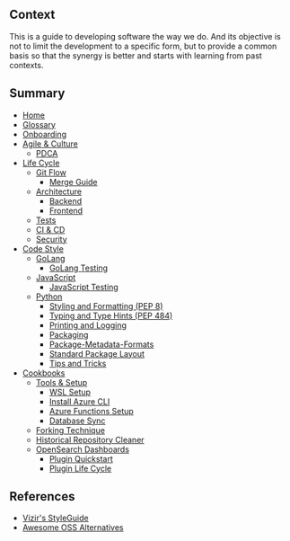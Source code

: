 ## Context
This is a guide to developing software the way we do.
And its objective is not to limit the development to a specific form, but to provide a common basis so that the synergy is better and starts with learning from past contexts.

## Summary
<!-- in GitHub Wiki each file name (page name) is an anchor. Make sure you have no duplicates -->
- [Home](Home.md)
- [Glossary](Glossary.md)
- [Onboarding](Onboarding.md)
- [Agile & Culture](Agile-&-Culture.md)
  - [PDCA](Agile-&-Culture/PDCA.md)
- [Life Cycle](Life-Cycle.md)
  - [Git Flow](Life-Cycle/Git-Flow.md)
    - [Merge Guide](Life-Cycle/Git-Flow/Merge-Guide.md)
  - [Architecture](Life-Cycle/Architecture.md)
    - [Backend](Life-Cycle/Architecture/Backend-Design.md)
    - [Frontend](Life-Cycle/Architecture/Frontend-Design.md)
  - [Tests](Life-Cycle/Tests.md)
  - [CI & CD](Life-Cycle/CI-&-CD.md)
  - [Security](Life-Cycle/Security.md)
- [Code Style](Code-Style.md)
  - [GoLang](Code-Style/GoLang.md)
    - [GoLang Testing](Code-Style/GoLang/GoLang-Testing.md)
  - [JavaScript](Code-Style/JavaScript.md)
    - [JavaScript Testing](Code-Style/JavaScript/JavaScript-Testing.md)
  - [Python](Code-Style/Python.md)
    - [Styling and Formatting (PEP 8)](Code-Style/Python/Styling-and-Formatting-(PEP-8).md)
    - [Typing and Type Hints (PEP 484)](Code-Style/Python/Typing-and-Type-Hints-(PEP-484).md)
    - [Printing and Logging](Code-Style/Python/Printing-and-Logging.md)
    - [Packaging](Code-Style/Python/Packaging.md)
    - [Package-Metadata-Formats](Code-Style/Python/Package-Metadata-Formats.md)
    - [Standard Package Layout](Code-Style/Python/Standard-Package-Layout.md)
    - [Tips and Tricks](Code-Style/Python/Tips-and-Tricks.md)
- [Cookbooks](Cookbooks.md)
  - [Tools & Setup](Cookbooks/Tools-&-Setup.md)
    - [WSL Setup](Cookbooks/Tools-&-Setup/WSL-Setup.md)
    - [Install Azure CLI](Cookbooks/Tools-&-Setup/Install-Azure-CLI.md)
    - [Azure Functions Setup](Cookbooks/Tools-&-Setup/Azure-Functions-Setup.md)
    - [Database Sync](Cookbooks/Tools-&-Setup/Database-Sync.md)
  - [Forking Technique](Cookbooks/Forking-Technique.md)
  - [Historical Repository Cleaner](Cookbooks/Historical-Repository-Cleaner.md)
  - [OpenSearch Dashboards](Cookbooks/OpenSearch-Dashboards.md)
    - [Plugin Quickstart](Cookbooks/OpenSearch-Dashboards/Plugin-Quickstart.md)
    - [Plugin Life Cycle](Cookbooks/OpenSearch-Dashboards/Plugin-Life-Cycle.md)

## References
- [Vizir's StyleGuide](https://github.com/Vizir/styleguide)
- [Awesome OSS Alternatives](https://github.com/VolhaBakanouskaya/awesome-oss-alternatives-public)
